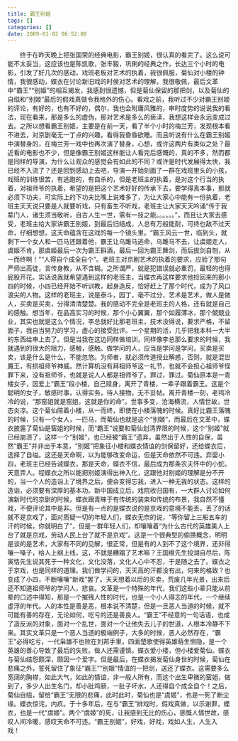 ```yaml
---
title: 霸王别姬
tags: []
categories: []
date: 2009-01-02 06:52:00 
---
```



&emsp;&emsp;终于在昨天晚上把张国荣的经典电影，霸王别姬，很认真的看完了。这么说可能不太妥当，这应该也是陈凯歌，张丰毅，巩俐的经典之作，长达三个小时的电影，引发了好几次的感动，戏班老板对艺术的执着，我很佩服，菊仙对小楼的钟情，我很感动，蝶衣在讨论新旧戏的时侯对艺术的理解，我很敬佩，最后文革中“霸王”“别姬”的相互揭发，我感到很遗憾，但是菊仙保留的那把剑，以及菊仙的自缢和“别姬”最后的假戏真做令我格外的伤心。­看戏之前，我听过不少对霸王别姬的评论，有好的，也有不好的，偶尔，我也会附庸风雅的，审时度势的说说我的看法，现在看来，那是多么的虚伪，那对艺术是多么的亵渎，我想这样会永远变成过去。­之所以想看霸王别姬，主要是在前一天，看了半个小时的梅兰芳，发现根本看不进去，对京剧毫无一丁点的兴趣，看得我昏昏欲睡。而且听说有什么在霸王别姬中演替身的，在梅兰芳一戏中也再次演了替身，心想，或许这两片有类似之处？­最近看的电影也不少，但是像霸王别姬这样能让人看完后感慨的，真的不多，然而都是同样的导演，为什么让观众的感觉会有如此的不同？或许是时代发展得太快，我已经不入流了？­还是回到感动上去吧，导演一开始刻画了一群在戏班里头的小孩，戏班的训练很苦，有逃跑的，有自杀的，但是老班主的执着，是对这个行当的执着，对祖师爷的执着，希望的是把这个艺术好好的传承下去，要学得真本事，那就必须下功夫，可实际上的下功夫比嘴上说难多了，为让大家心中能有一份执着，老班主天天说只要是人就要听戏，只有畜生不听戏，老班主让大家天天吟诵“传于我辈门人，诸生须当敬听，自古人生一世，需有一技之能。。。。。。”，而且让大家去感受，老班主给大家讲霸王别姬，到最后归结成，人总有万般能耐，可终也敌不过天命，仔细想想，这天命蕴含在这戏的每一个镜头里。“霸王风云一世，临到头，就剩下一个女人和一匹马还跟着他，霸王让乌雎马逃命，乌雎马不去，让虞姬走人，虞姬不肯，那虞姬最后一次为霸王斟酒，最后一回为霸王舞剑，而后拔剑自刎，从一而终啊！”“人得自个成全自个”。老班主对京剧艺术的执着的要求，应验了那句严师出高徒，言传身教，从不含糊。之所谓严，就是犯错误就必重罚，最轻的也得屁股开花。实话说我就希望遇到这样的老班主，当蝶衣再这样要求他捡回来的那小四的时候，小四已经开始不听训教，起身造反，恰好赶上了那个时代，成为了风口浪尖的人物。这样的老班主，说是泰斗，园丁，毫不过分，艺术是艺术，做人是做人，买卖是买卖，分得清清楚楚。我的感动不完全是老班主的人格，还有就是自己的感触。想当年，在品高实习的时候，那个小心翼翼，那个如履薄冰，那个兢兢业业，其实也就是这么个情况，李总就好比那老班主，技术没得说，要求严格，不留面子，我自当努力的学习，虚心的接受批评。一个星期的活，几乎把我本科一大半的东西给串上去了。但是当我在这边同样做培训，同样像李总那么要求的时候，我就遇到的很大的阻力，感触，感触。做学问的人，应当是学问是学问，买卖是买卖，该是什么是什么，不能忽悠。为师者，就必须传道授业解惑，否则，就是混世魔王，有损祖师爷神威。然计算机没有拜祖师爷这一礼节，也就不会担心祖师爷怪罪下来，没有祖师爷，也就是说人人都是祖师爷了。罪过，罪过。­菊仙原本是一青楼女子，因爱上“霸王”段小楼，自己赎身，离开了青楼，一辈子跟着霸王。这是个聪明的女子，敏感时事，认得实务，待人接物，无不妥帖。离开青楼一刻，老鸨冷冷的说，“那窑姐就是窑姐，这就是你的命”。世事多变，沧海横流，人情世故，世态炎凉。这个菊仙陪着小楼，从一而终，即使在小楼落魄的时候。真好比霸王落魄的时候，只有一个女人，一匹马，而菊仙也就是这个“别姬”，而最后在文革中，蝶衣披露了菊仙是窑姐的时候，而“霸王”说要和菊仙划清界限的时候，这个“别姬”就已经崩溃了，这样一个“别姬”，也已经被“霸王”遗弃，虽然出于人性的自保，虽然“霸王”并非出于本意，“别姬”把象征小楼和蝶衣情谊的剑保留好，还给蝶衣后，选择了自缢。这还是天命啊，以为能够改变命运，但是天命依然不可违。弃婴小四，老班主已经告诫蝶衣，那是天命，蝶衣不信，最后成为那条农夫怀中的小蛇。天意弄人。­程蝶衣之所以能把别姬演得出神入化，这跟他对别姬的理解是分不开的，当一个人的造诣上了境界之后，便会变得忘我，进入一种无我的状态。这样的造诣，必须要有深厚的基本功。新中国成立后，戏院收归国有，一大群人讨论如何演新时代的京剧的时候，蝶衣跟青睐于有传统的装束和传统的布景，我自然不懂戏，不便评论其中是非。但是有一点的是蝶衣说的是京戏的意境不能丢，丢了的话就不是京戏了，面对质疑一切的年轻人们，蝶衣无奈的说，“等你留上三船五车的汗的时候，你就明白了”，但是一群年轻人们，却嚷嚷着“为什么古代的英雄美人上台了就是京戏，劳动人民上台了就不是京戏”。这是一个很典型的偷换概念，明明是谈的是艺术，大家有不同的见解，很正常，但是有的人到不了这个境界，还非得嚷一嗓子，给人上纲上线，这，不就是糟蹋了艺术嘛？王国维先生投湖自尽后，陈寅恪先生说其死于一种文化，文化没落，文化人心中不忍，于是随之去了。蝶衣之于京戏，也是同样的道理。我们做学问的，天天高的汗都没有出，何来的格致？也变成了小四，不断嚷嚷“新戏”罢了。天天想着以后的买卖，荒废几年光景，出来后还不知道祖师爷的学问人，悲哀。­文革是一个特殊的年代，我们这些小辈只能从前辈的口述中得知，那是一个摧残人性的时代，也是一个小人得志的年代，一个继续虚浮的年代。人的本性是善是恶，根本说不清楚，但是一旦恶人当道的时候，就不可能有善的存在，无论如何，吃亏的还是善良人。“霸王”不经意的一句话语，也成了造反派的对象，面对一个乱世，面对一个让他失去儿子的世道，人根本冷静不下来。其实文革只是一个恶人当道的极端例子，大多的时候，恶人必然存在，“霸王”必得吃亏，一代枭雄不也败在刘邦手里，四面楚歌使得英雄萌生恻隐，是一个英雄的善心导致了最后的失败。做人还需谨慎。­蝶衣爱小楼，但小楼爱菊仙。蝶衣与菊仙结怨颇深，颇因一个爱字。但是最后，在蝶衣揭发菊仙身世的时候，菊仙在悲痛之外，誓死留住了象征“霸王”“别姬”情谊的一把剑，送还了蝶衣。这需要多么宽阔的胸襟，如此大气，如此的情谊，非一般人所有，而这个出生卑微的窑姐，做到了，多少人出生名门，却小肚鸡肠，一肚子坏水，人还得自个成全自个！之后，菊仙自缢，留给“霸王”无限的悲痛，此时此时，菊仙也是“虞姬”，也是一死了断尘缘。蝶衣惊诧，内疚。于十多年后，在与“霸王”排戏时，假戏真做，以示谢罪，蝶衣，也是一代“虞姬”。两个“虞姬”的死，让我感到无比的伤心，感慨人情世故，感叹人间冷暖，感叹天命不可违。­“霸王别姬”，好戏，好戏，戏如人生，人生入戏！­